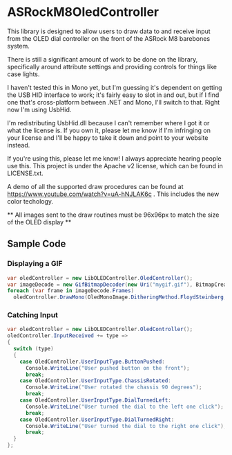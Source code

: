 ASRockM8OledController
======================

This library is designed to allow users to draw data to and receive input from the OLED dial controller on the front of the ASRock M8 barebones system.

There is still a significant amount of work to be done on the library, specifically around attribute settings and providing controls for things like case lights.

I haven't tested this in Mono yet, but I'm guessing it's dependent on getting the USB HID interface to work; it's fairly easy to slot in and out, but if I find one that's cross-platform between .NET and Mono, I'll switch to that. Right now I'm using UsbHid.

I'm redistributing UsbHid.dll because I can't remember where I got it or what the license is. If you own it, please let me know if I'm infringing on your license and I'll be happy to take it down and point to your website instead.

If you're using this, please let me know! I always appreciate hearing people use this. This project is under the Apache v2 license, which can be found in LICENSE.txt.

A demo of all the supported draw procedures can be found at https://www.youtube.com/watch?v=uA-hNJLAK6c . This includes the new color techology.

** All images sent to the draw routines must be 96x96px to match the size of the OLED display **

## Sample Code ##
### Displaying a GIF ###
```csharp
var oledController = new LibOLEDController.OledController();
var imageDecode = new GifBitmapDecoder(new Uri("mygif.gif"), BitmapCreateOptions.None, BitmapCacheOption.OnLoad);
foreach (var frame in imageDecode.Frames)
  oledController.DrawMono(OledMonoImage.DitheringMethod.FloydSteinberg, frame);
```
### Catching Input ###
```csharp
var oledController = new LibOLEDController.OledController();
oledController.InputReceived += type =>
{
  switch (type)
  {
    case OledController.UserInputType.ButtonPushed:
      Console.WriteLine("User pushed button on the front");
      break;
    case OledController.UserInputType.ChassisRotated:
      Console.WriteLine("User rotated the chassis 90 degrees");
      break;
    case OledController.UserInputType.DialTurnedLeft:
      Console.WriteLine("User turned the dial to the left one click");
      break;
    case OledController.UserInputType.DialTurnedRight:
      Console.WriteLine("User turned the dial to the right one click");
      break;
  }
};
```
